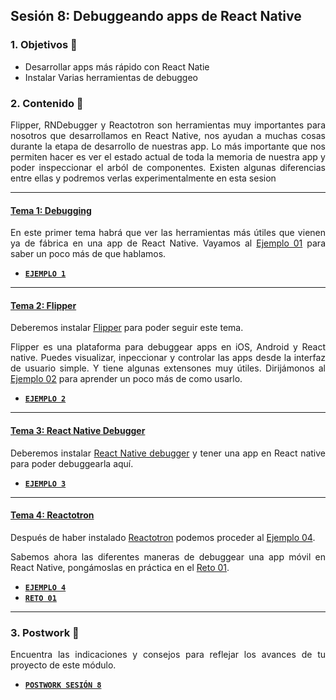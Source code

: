 ## Sesión 8: Debuggeando apps de React Native

<div style="text-align: justify;">

### 1. Objetivos 🎯

- Desarrollar apps más rápido con React Natie
- Instalar Varias herramientas de debuggeo

### 2. Contenido 📘

Flipper, RNDebugger y Reactotron son herramientas muy importantes para nosotros que desarrollamos en React Native, nos ayudan a muchas cosas durante la etapa de desarrollo de nuestras app. Lo más importante que nos permiten hacer es ver el estado actual de toda la memoria de nuestra app y poder inspeccionar el arból de componentes. Existen algunas diferencias entre ellas y podremos verlas experimentalmente en esta sesion

---

#### <ins>Tema 1: Debugging</ins>

En este primer tema habrá que ver las herramientas más útiles que vienen ya de fábrica en una app de React Native. Vayamos al [Ejemplo 01](./Ejemplo-01) para saber un poco más de que hablamos.

- [**`EJEMPLO 1`**](./Ejemplo-01)

---
#### <ins>Tema 2: Flipper</ins>

Deberemos instalar [Flipper](https://fbflipper.com/) para poder seguir este tema.

Flipper es una plataforma para debuggear apps en iOS, Android y React native. Puedes visualizar, inpeccionar y controlar las apps desde la interfaz de usuario simple. Y tiene algunas extensones muy útiles. Dirijámonos al [Ejemplo 02](./Ejempl-02) para aprender un poco más de como usarlo.

- [**`EJEMPLO 2`**](./Ejemplo-02)

---

#### <ins>Tema 3: React Native Debugger</ins>

Deberemos instalar [React Native debugger](https://github.com/jhen0409/react-native-debugger) y tener una app en React native para poder debuggearla aquí. 

- [**`EJEMPLO 3`**](./Ejemplo-03)

---

#### <ins>Tema 4: Reactotron</ins>

Después de haber instalado [Reactotron](https://github.com/infinitered/reactotron) podemos proceder al [Ejemplo 04](./Ejemplo-04).
  
Sabemos ahora las diferentes maneras de debuggear una app móvil en React Native, pongámoslas en práctica en el [Reto 01](./Reto-01).

- [**`EJEMPLO 4`**](./Ejemplo-04)
- [**`RETO 01`**](./Reto-01)

---

### 3. Postwork :memo:

Encuentra las indicaciones y consejos para reflejar los avances de tu proyecto de este módulo.

- [**`POSTWORK SESIÓN 8`**](./Postwork/)


